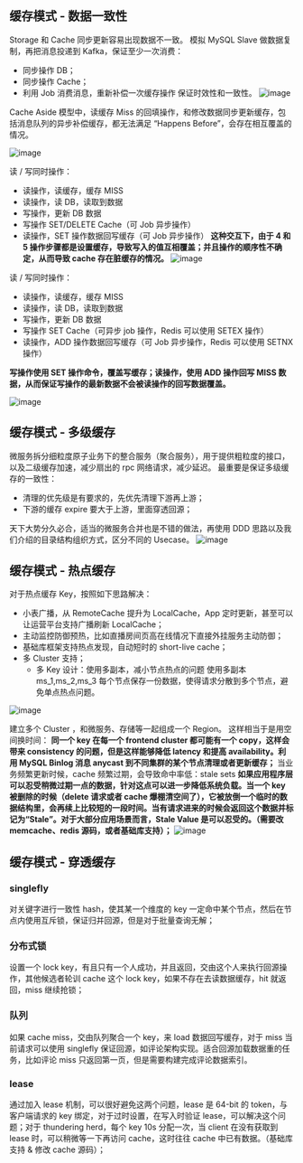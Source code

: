 ## 缓存模式 - 数据一致性

Storage 和 Cache 同步更新容易出现数据不一致。
模拟 MySQL Slave 做数据复制，再把消息投递到 Kafka，保证至少一次消费：
- 同步操作 DB；
- 同步操作 Cache；
- 利用 Job 消费消息，重新补偿一次缓存操作
保证时效性和一致性。
![image](https://tva3.sinaimg.cn/large/a616b9a4gy1gmrsl5mfirj20xx0towrc.jpg)

Cache Aside 模型中，读缓存 Miss 的回填操作，和修改数据同步更新缓存，包括消息队列的异步补偿缓存，都无法满足 “Happens Before”，会存在相互覆盖的情况。

![image](https://tva1.sinaimg.cn/large/a616b9a4gy1gmrsmxdfczj21q40j2tce.jpg)

读 / 写同时操作：
- 读操作，读缓存，缓存 MISS
- 读操作，读 DB，读取到数据
- 写操作，更新 DB 数据
- 写操作 SET/DELETE Cache（可 Job 异步操作）
- 读操作，SET 操作数据回写缓存（可 Job 异步操作）
**这种交互下，由于 4 和 5 操作步骤都是设置缓存，导致写入的值互相覆盖；并且操作的顺序性不确定，从而导致 cache 存在脏缓存的情况。**
![image](https://tva2.sinaimg.cn/large/a616b9a4gy1gmsrl41kszj20ws0uhdwv.jpg)

读 / 写同时操作：
- 读操作，读缓存，缓存 MISS
- 读操作，读 DB，读取到数据
- 写操作，更新 DB 数据
- 写操作 SET Cache（可异步 job 操作，Redis 可以使用 SETEX 操作）
- 读操作，ADD 操作数据回写缓存（可 Job 异步操作，Redis 可以使用 SETNX 操作）

**写操作使用 SET 操作命令，覆盖写缓存；读操作，使用 ADD 操作回写 MISS 数据，从而保证写操作的最新数据不会被读操作的回写数据覆盖。**

![image](https://tvax1.sinaimg.cn/large/a616b9a4gy1gmsrlf8ajcj20ws0uh17y.jpg)

## 缓存模式 - 多级缓存

微服务拆分细粒度原子业务下的整合服务（聚合服务），用于提供粗粒度的接口，以及二级缓存加速，减少扇出的 rpc 网络请求，减少延迟。
最重要是保证多级缓存的一致性：
- 清理的优先级是有要求的，先优先清理下游再上游；
- 下游的缓存 expire 要大于上游，里面穿透回源；

天下大势分久必合，适当的微服务合并也是不错的做法，再使用 DDD 思路以及我们介绍的目录结构组织方式，区分不同的 Usecase。
![image](https://tva4.sinaimg.cn/large/a616b9a4gy1gmsrmhpkifj20wj0fpq7l.jpg)

## 缓存模式 - 热点缓存

对于热点缓存 Key，按照如下思路解决：
- 小表广播，从 RemoteCache 提升为 LocalCache，App 定时更新，甚至可以让运营平台支持广播刷新 LocalCache；
- 主动监控防御预热，比如直播房间页高在线情况下直接外挂服务主动防御；
- 基础库框架支持热点发现，自动短时的 short-live cache；
- 多 Cluster 支持；
    - 多 Key 设计：使用多副本，减小节点热点的问题
使用多副本 ms_1,ms_2,ms_3 每个节点保存一份数据，使得请求分散到多个节点，避免单点热点问题。

![image](https://tvax2.sinaimg.cn/large/a616b9a4gy1gmsrp8ksz5j20x20ndqak.jpg)

建立多个 Cluster ，和微服务、存储等一起组成一个 Region。
这样相当于是用空间换时间：
**同一个 key 在每一个 frontend cluster 都可能有一个 copy，这样会带来 consistency 的问题，但是这样能够降低 latency 和提高 availability。利用 MySQL Binlog 消息 anycast 到不同集群的某个节点清理或者更新缓存；**
当业务频繁更新时候，cache 频繁过期，会导致命中率低：stale sets
**如果应用程序层可以忍受稍微过期一点的数据，针对这点可以进一步降低系统负载。当一个 key 被删除的时候（delete 请求或者 cache 爆棚清空间了），它被放倒一个临时的数据结构里，会再续上比较短的一段时间。当有请求进来的时候会返回这个数据并标记为“Stale”。对于大部分应用场景而言，Stale Value 是可以忍受的。（需要改 memcache、redis 源码，或者基础库支持）；**
![image](https://tvax3.sinaimg.cn/large/a616b9a4gy1gmsrqawix8j20xl0lvzsd.jpg)

## 缓存模式 - 穿透缓存

### singlefly

对关键字进行一致性 hash，使其某一个维度的 key 一定命中某个节点，然后在节点内使用互斥锁，保证归并回源，但是对于批量查询无解；

### 分布式锁

设置一个 lock key，有且只有一个人成功，并且返回，交由这个人来执行回源操作，其他候选者轮训 cache 这个 lock key，如果不存在去读数据缓存，hit 就返回，miss 继续抢锁；

### 队列

如果 cache miss，交由队列聚合一个 key，来 load 数据回写缓存，对于 miss 当前请求可以使用 singlefly 保证回源，如评论架构实现。适合回源加载数据重的任务，比如评论 miss 只返回第一页，但是需要构建完成评论数据索引。

### lease

通过加入 lease 机制，可以很好避免这两个问题，lease 是 64-bit 的 token，与客户端请求的 key 绑定，对于过时设置，在写入时验证 lease，可以解决这个问题；对于 thundering herd，每个 key 10s 分配一次，当 client 在没有获取到 lease 时，可以稍微等一下再访问 cache，这时往往 cache 中已有数据。（基础库支持 & 修改 cache 源码）；
